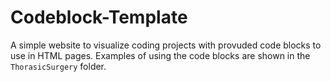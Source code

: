 # Codeblock-Template
A simple website to visualize coding projects with provuded code blocks to use in HTML pages. Examples of using the code blocks are shown in the `ThorasicSurgery` folder.
